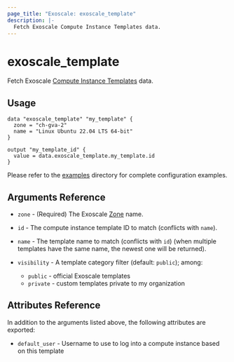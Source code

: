 ```yaml
---
page_title: "Exoscale: exoscale_template"
description: |-
  Fetch Exoscale Compute Instance Templates data.
---
```


# exoscale\_template

Fetch Exoscale [Compute Instance Templates](https://community.exoscale.com/documentation/compute/custom-templates/) data.


## Usage

```hcl
data "exoscale_template" "my_template" {
  zone = "ch-gva-2"
  name = "Linux Ubuntu 22.04 LTS 64-bit"
}

output "my_template_id" {
  value = data.exoscale_template.my_template.id
}
```

Please refer to the [examples](https://github.com/exoscale/terraform-provider-exoscale/tree/master/examples/)
directory for complete configuration examples.


## Arguments Reference

[zone]: https://www.exoscale.com/datacenters/

* `zone` - (Required) The Exoscale [Zone][zone] name.

* `id` - The compute instance template ID to match (conflicts with `name`).
* `name` - The template name to match (conflicts with `id`) (when multiple templates have the same name, the newest one will be returned).
* `visibility` - A template category filter (default: `public`); among:
  - `public` - official Exoscale templates
  - `private` - custom templates private to my organization


## Attributes Reference

In addition to the arguments listed above, the following attributes are exported:

* `default_user` - Username to use to log into a compute instance based on this template
